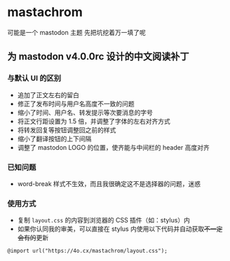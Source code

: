# mastachrom

可能是一个 mastodon 主题
先把坑挖着万一填了呢

## 为 mastodon v4.0.0rc 设计的中文阅读补丁

### 与默认 UI 的区别

- 追加了正文左右的留白
- 修正了发布时间与用户名高度不一致的问题
- 缩小了时间、用户名、转发提示等次要消息的字号
- 将正文行距设置为 1.5 倍，并调整了字体的左右对齐方式
- 将转发回复等按钮调整回之前的样式
- 缩小了翻译按钮的上下间隔
- 调整了 mastodon LOGO 的位置，使齐能与中间栏的 header 高度对齐

### 已知问题

- word-break 样式不生效，而且我很确定这不是选择器的问题，迷惑

### 使用方式

- 复制 `layout.css` 的内容到浏览器的 CSS 插件（如：stylus）内
- 如果你认同我的审美，可以直接在 stylus 内使用以下代码并自动获取~~不一定会有的~~更新

```
@import url("https://4o.cx/mastachrom/layout.css");
```